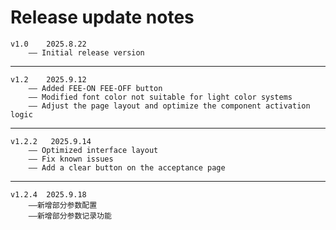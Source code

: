 # Release update notes
	v1.0	2025.8.22
	    —— Initial release version
***
	v1.2    2025.9.12
	    —— Added FEE-ON FEE-OFF button 
	    —— Modified font color not suitable for light color systems
	    —— Adjust the page layout and optimize the component activation logic

***
	v1.2.2   2025.9.14
		—— Optimized interface layout
  		—— Fix known issues
		—— Add a clear button on the acceptance page 
***
	v1.2.4  2025.9.18
 		——新增部分参数配置
   		——新增部分参数记录功能   
